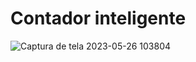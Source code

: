 # Contador inteligente

![Captura de tela 2023-05-26 103804](https://github.com/Projetos-desenvolvidos-nas-disciplinas/Contador_inteligente/assets/83460164/d519f981-c010-4ea2-9d87-36c338e8f581)
